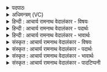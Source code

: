 <details><summary>पदपाठः</summary>

उ꣡प꣢꣯। उ꣣। सु꣢। जा꣣त꣢म्। अ꣣प्तु꣡र꣢म्। गो꣡भिः꣢। भ꣣ङ्ग꣢म्। प꣡रि꣢꣯ष्कृतम्। प꣡रि꣢꣯। कृ꣣तम्। इ꣡न्दु꣢꣯म्। दे꣣वाः꣢। अ꣣यासिषुः। ४८७।
</details>

<details><summary>अधिमन्त्रम् (VC)</summary>

- पवमानः सोमः
- अहमीयुराङ्गिरसः
- गायत्री
- षड्जः
- पावमानं काण्डम्
</details>

<details><summary>हिन्दी : आचार्य रामनाथ वेदालंकार - विषयः</summary>

प्रथम मन्त्र में यह वर्णन है कि विद्वान् लोग कैसे परमेश्वर का अवलम्ब लेते हैं ॥
</details>

<details><summary>हिन्दी : आचार्य रामनाथ वेदालंकार - पदार्थः</summary>

पदार्थान्वयभाषाः -  (सु जातम्) सुप्रसिद्ध, (अप्तुरम्) कर्म करने में शीघ्रतायुक्त, (भङ्गम्) दुःखों के भञ्जक, (गोभिः परिष्कृतम्) प्रकाश-किरणों से अलङ्कृत अर्थात् तेजस्वी (इन्दुम्) चाँद के समान आह्लादक, रस से आर्द्र करनेवाले तथा सोम ओषधि के समान रसमय परमात्मा को (देवाः) विद्वान् लोग (उप उ अयासिषुः) निकटता से प्राप्त करते हैं ॥१॥
</details>

<details><summary>हिन्दी : आचार्य रामनाथ वेदालंकार - भावार्थः</summary>

भावार्थभाषाः -  जो परमेश्वर प्रसिद्ध कीर्तिवाला, जगत् की उत्पत्ति, धारण आदि क्रियाओं को करनेवाला, दुःखियों का दुःख दूर करनेवाला, दिव्य तेजों से अलङ्कृत, अपने शान्तिदायक आनन्द-रस में स्नान करानेवाला, चन्द्रमा के समान सुन्दर और सोमलता के समान रस से पूर्ण है, उसकी सबको उपासना करनी चाहिए ॥१॥
</details>

<details><summary>संस्कृत : आचार्य रामनाथ वेदालंकार - विषयः</summary>

अथ विद्वांसः कीदृशं परमेश्वरमवलम्बन्त इत्याह।
</details>

<details><summary>संस्कृत : आचार्य रामनाथ वेदालंकार - पदार्थः</summary>

पदार्थान्वयभाषाः -  (सुजातम्) सुख्यातम्, (अप्तुरम्) कर्मसु सत्वरम्, (भङ्गम्) दुःखभञ्जकम्, (गोभिः परिष्कृतम्) प्रकाशरश्मिभिः अलङ्कृतम्, तेजस्विनमिति यावत् (इन्दुम्) चन्द्रवदाह्लादकं, रसेन क्लेदकं, सोमौषधिवद् रसमयं च परमात्मानम् (देवाः) विद्वांसः (उप उ अयासिषुः) उपगच्छन्ति ॥१॥
</details>

<details><summary>संस्कृत : आचार्य रामनाथ वेदालंकार - भावार्थः</summary>

भावार्थभाषाः -  यः परमेश्वरः प्रख्यातकीर्तिर्जगत्सर्जनधारणादिक्रियायुक्तो दुःखिनां दुःखद्रावको दिव्यतेजोभिरलङ्कृतः स्वकीयेन शान्तिप्रदेनानन्दरसेन स्नपयिता चन्द्र इव चारुः सोमवल्लीव रसपूर्णश्चास्ति स सर्वैर्जनैरुपासनीयः ॥१॥
</details>

<details><summary>संस्कृत : आचार्य रामनाथ वेदालंकार - पादटिप्पनी</summary>

टिप्पणी:   १. ऋ० ९।६१।१३, साम० ७६२।
</details>